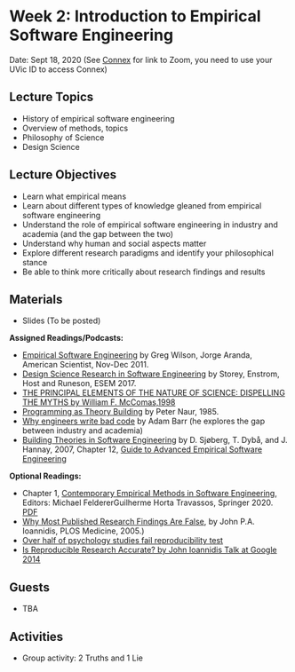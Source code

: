 # Week 2: Introduction to Empirical Software Engineering

Date: Sept 18, 2020
(See [Connex]( https://connex.csc.uvic.ca/portal/site/emse2020) for link to Zoom, you need to use your UVic ID to access Connex)

## Lecture Topics
- History of empirical software engineering
- Overview of methods, topics
- Philosophy of Science
- Design Science

## Lecture Objectives
- Learn what empirical means
- Learn about different types of knowledge gleaned from empirical software engineering
- Understand the role of empirical software engineering in industry and academia (and the gap between the two)
- Understand why human and social aspects matter
- Explore different research paradigms and identify your philosophical stance
- Be able to think more critically about research findings and results

## Materials
- Slides (To be posted)

**Assigned Readings/Podcasts:**
- [Empirical Software Engineering](https://www.americanscientist.org/article/empirical-software-engineering) 
by Greg Wilson, Jorge Aranda, American Scientist, Nov-Dec 2011.
- [Design Science Research in Software Engineering](http://chisel.cs.uvic.ca/pubs/storey-ESEM2017.pdf) by Storey, Enstrom, Host and Runeson, ESEM 2017.
- [THE PRINCIPAL ELEMENTS OF THE NATURE OF SCIENCE: DISPELLING THE MYTHS by William F. McComas,1998](http://citeseerx.ist.psu.edu/viewdoc/download?doi=10.1.1.121.3476&rep=rep1&type=pdf)
- [Programming as Theory Building](http://pages.cs.wisc.edu/~remzi/Naur.pdf) by Peter Naur, 1985.
- [Why engineers write bad code](https://changelog.com/podcast/339) by Adam Barr (he explores the gap between industry and academia)
- [Building Theories in Software Engineering](http://pooh.poly.asu.edu/Ser515/Schedule/docs/BuildingTheoriesInSE_Ch12.pdf) by D. Sjøberg, T. Dybå, and J. Hannay, 2007, Chapter 12, [Guide to Advanced Empirical Software Engineering](https://link.springer.com/book/10.1007/978-1-84800-044-5)

**Optional Readings:**
- Chapter 1, [Contemporary Empirical Methods in Software Engineering](https://link.springer.com/book/10.1007/978-3-030-32489-6), Editors: Michael FeldererGuilherme Horta Travassos, Springer 2020. [PDF](https://link.springer.com/content/pdf/10.1007%2F978-3-030-32489-6.pdf)
- [Why Most Published Research Findings Are False](https://www.ncbi.nlm.nih.gov/pmc/articles/PMC1182327/), by John P.A. Ioannidis, PLOS Medicine, 2005.)
- [Over half of psychology studies fail reproducibility test](https://www.nature.com/news/over-half-of-psychology-studies-fail-reproducibility-test-1.18248)
- [Is Reproducible Research Accurate? by John Ioannidis Talk at Google 2014](https://www.youtube.com/watch?v=GPYzY9I78CI)

## Guests
- TBA

## Activities
- Group activity: 2 Truths and 1 Lie
